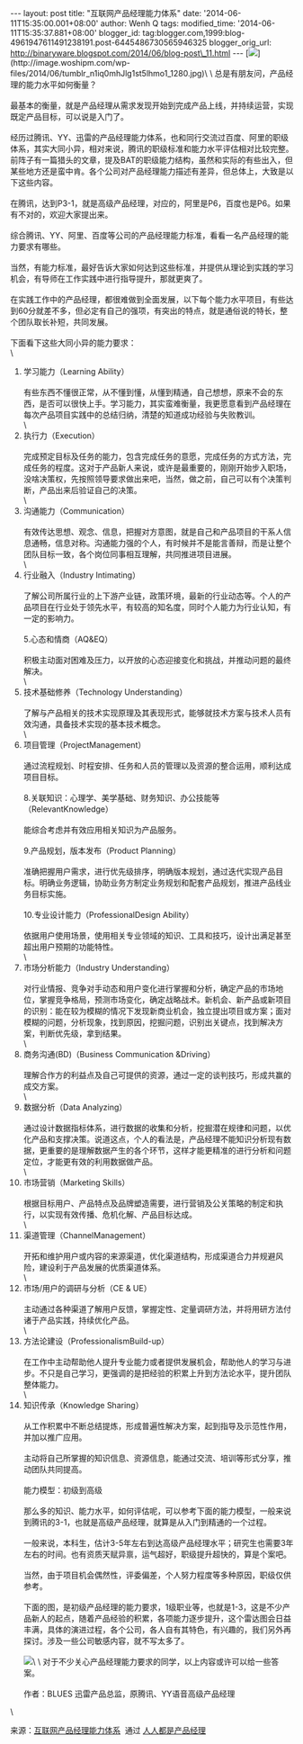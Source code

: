 --- layout: post title: "互联网产品经理能力体系" date:
'2014-06-11T15:35:00.001+08:00' author: Wenh Q tags: modified\_time:
'2014-06-11T15:35:37.881+08:00' blogger\_id:
tag:blogger.com,1999:blog-4961947611491238191.post-6445486730565946325
blogger\_orig\_url:
http://binaryware.blogspot.com/2014/06/blog-post\_11.html ---
[![](https://images-blogger-opensocial.googleusercontent.com/gadgets/proxy?url=http%3A%2F%2Fimage.woshipm.com%2Fwp-files%2F2014%2F06%2Ftumblr_n1iq0mhJlg1st5lhmo1_1280.jpg&container=blogger&gadget=a&rewriteMime=image%2F*)](http://image.woshipm.com/wp-files/2014/06/tumblr_n1iq0mhJlg1st5lhmo1_1280.jpg)\
\
总是有朋友问，产品经理的能力水平如何衡量？\
\
最基本的衡量，就是产品经理从需求发现开始到完成产品上线，并持续运营，实现既定产品目标，可以说是入门了。\
\
经历过腾讯、YY、迅雷的产品经理能力体系，也和同行交流过百度、阿里的职级体系，其实大同小异，相对来说，腾讯的职级标准和能力水平评估相对比较完整。前阵子有一篇猎头的文章，提及BAT的职级能力结构，虽然和实际的有些出入，但某些地方还是蛮中肯。各个公司对产品经理能力描述有差异，但总体上，大致是以下这些内容。\
\
在腾讯，达到P3-1，就是高级产品经理，对应的，阿里是P6，百度也是P6。如果有不对的，欢迎大家提出来。\
\
综合腾讯、YY、阿里、百度等公司的产品经理能力标准，看看一名产品经理的能力要求有哪些。\
\
当然，有能力标准，最好告诉大家如何达到这些标准，并提供从理论到实践的学习机会，有导师在工作实践中进行指导提升，那就更爽了。\
\
在实践工作中的产品经理，都很难做到全面发展，以下每个能力水平项目，有些达到60分就差不多，但必定有自己的强项，有突出的特点，就是通俗说的特长，整个团队取长补短，共同发展。\
\
下面看下这些大同小异的能力要求：\
\
1. 学习能力（Learning Ability）\
\
有些东西不懂很正常，从不懂到懂，从懂到精通，自己想想，原来不会的东西，是否可以很快上手。学习能力，其实蛮难衡量，我更愿意看到产品经理在每次产品项目实践中的总结归纳，清楚的知道成功经验与失败教训。\
\
2. 执行力（Execution）\
\
完成预定目标及任务的能力，包含完成任务的意愿，完成任务的方式方法，完成任务的程度。这对于产品新人来说，或许是最重要的，刚刚开始步入职场，没啥决策权，先按照领导要求做出来吧，当然，做之前，自己可以有个决策判断，产品出来后验证自己的决策。\
\
3. 沟通能力（Communication）\
\
有效传达思想、观念、信息，把握对方意图，就是自己和产品项目的干系人信息通畅，信息对称。沟通能力强的个人，有时候并不是能言善辩，而是让整个团队目标一致，各个岗位同事相互理解，共同推进项目进展。\
\
4. 行业融入（Industry Intimating）\
\
了解公司所属行业的上下游产业链，政策环境，最新的行业动态等。个人的产品项目在行业处于领先水平，有较高的知名度，同时个人能力为行业认知，有一定的影响力。\
\
5.心态和情商（AQ&EQ）\
\
积极主动面对困难及压力，以开放的心态迎接变化和挑战，并推动问题的最终解决。\
\
6. 技术基础修养（Technology Understanding）\
\
了解与产品相关的技术实现原理及其表现形式，能够就技术方案与技术人员有效沟通，具备技术实现的基本技术概念。\
\
7. 项目管理（ProjectManagement）\
\
通过流程规划、时程安排、任务和人员的管理以及资源的整合运用，顺利达成项目目标。\
\
8.关联知识：心理学、美学基础、财务知识、办公技能等（RelevantKnowledge）\
\
能综合考虑并有效应用相关知识为产品服务。\
\
9.产品规划，版本发布（Product Planning）\
\
准确把握用户需求，进行优先级排序，明确版本规划，通过迭代实现产品目标。明确业务逻辑，协助业务方制定业务规划和配套产品规划，推进产品线业务目标实施。\
\
10.专业设计能力（ProfessionalDesign Ability）\
\
依据用户使用场景，使用相关专业领域的知识、工具和技巧，设计出满足甚至超出用户预期的功能特性。\
\
11. 市场分析能力（Industry Understanding）\
\
对行业情报、竞争对手动态和用户变化进行掌握和分析，确定产品的市场地位，掌握竞争格局，预测市场变化，确定战略战术。新机会、新产品或新项目的识别：能在较为模糊的情况下发现新商业机会，独立提出项目或方案；面对模糊的问题，分析现象，找到原因，挖掘问题，识别出关键点，找到解决方案，判断优先级，拿到结果。\
\
12. 商务沟通(BD)（Business Communication &Driving）\
\
理解合作方的利益点及自己可提供的资源，通过一定的谈判技巧，形成共赢的成交方案。\
\
13. 数据分析（Data Analyzing）\
\
通过设计数据指标体系，进行数据的收集和分析，挖掘潜在规律和问题，以优化产品和支撑决策。说道这点，个人的看法是，产品经理不能知识分析现有数据，更重要的是理解数据产生的各个环节，这样才能更精准的进行分析和问题定位，才能更有效的利用数据做产品。\
\
14. 市场营销（Marketing Skills）\
\
根据目标用户、产品特点及品牌塑造需要，进行营销及公关策略的制定和执行，以实现有效传播、危机化解、产品目标达成。\
\
15. 渠道管理（ChannelManagement）\
\
开拓和维护用户或内容的来源渠道，优化渠道结构，形成渠道合力并规避风险，建设利于产品发展的优质渠道体系。\
\
16. 市场/用户的调研与分析（CE & UE）\
\
主动通过各种渠道了解用户反馈，掌握定性、定量调研方法，并将用研方法付诸于产品实践，持续优化产品。\
\
17. 方法论建设（ProfessionalismBuild-up）\
\
在工作中主动帮助他人提升专业能力或者提供发展机会，帮助他人的学习与进步。不只是自己学习，更强调的是把经验的积累上升到方法论水平，提升团队整体能力。\
\
18. 知识传承（Knowledge Sharing）\
\
从工作积累中不断总结提炼，形成普遍性解决方案，起到指导及示范性作用，并加以推广应用。\
\
主动将自己所掌握的知识信息、资源信息，能通过交流、培训等形式分享，推动团队共同提高。\
\
能力模型：初级到高级\
\
那么多的知识、能力水平，如何评估呢，可以参考下面的能力模型，一般来说到腾讯的3-1，也就是高级产品经理，就算是从入门到精通的一个过程。\
\
一般来说，本科生，估计3-5年左右到达高级产品经理水平；研究生也需要3年左右的时间。也有资质天赋异禀，运气超好，职级提升超快的，算是个案吧。\
\
当然，由于项目机会偶然性，评委偏差，个人努力程度等多种原因，职级仅供参考。\
\
下面的图，是初级产品经理的能力要求，1级职业等，也就是1-3，这是不少产品新人的起点，随着产品经验的积累，各项能力逐步提升，这个雷达图会日益丰满，具体的演进过程，各个公司，各人自有其特色，有兴趣的，我们另外再探讨。涉及一些公司敏感内容，就不写太多了。\
\
![](https://images-blogger-opensocial.googleusercontent.com/gadgets/proxy?url=http%3A%2F%2Fmmbiz.qpic.cn%2Fmmbiz%2F590trKQxfjWPwWgwhft430VxdStaBOh6XbZiaHWQz7Zflia9KibqQW62DQEficibKLks5KTIaZdJiaWCeviapp6fscHTw%2F0&container=blogger&gadget=a&rewriteMime=image%2F*)\
\
对于不少关心产品经理能力要求的同学，以上内容或许可以给一些答案。\
\
作者：BLUES 迅雷产品总监，原腾讯、YY语音高级产品经理
<div>

\

</div>

<div>

来源：[互联网产品经理能力体系](http://www.woshipm.com/pmd/88721.html)  通过 [人人都是产品经理](http://www.woshipm.com/)

</div>
